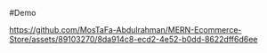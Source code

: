 #Demo



https://github.com/MosTaFa-Abdulrahman/MERN-Ecommerce-Store/assets/89103270/8da914c8-ecd2-4e52-b0dd-8622dff6d6ee

